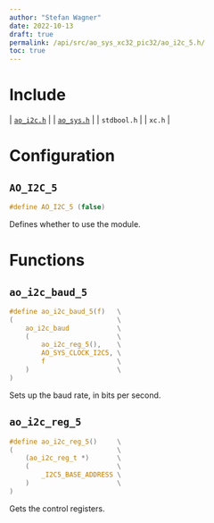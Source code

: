 ```yaml
---
author: "Stefan Wagner"
date: 2022-10-13
draft: true
permalink: /api/src/ao_sys_xc32_pic32/ao_i2c_5.h/
toc: true
---
```


# Include

| [`ao_i2c.h`](ao_i2c.h.md) |
| [`ao_sys.h`](ao_sys.h.md) |
| `stdbool.h` |
| `xc.h` |

# Configuration

## `AO_I2C_5`

```c
#define AO_I2C_5 (false)
```

Defines whether to use the module.

# Functions

## `ao_i2c_baud_5`

```c
#define ao_i2c_baud_5(f)   \
(                          \
    ao_i2c_baud            \
    (                      \
        ao_i2c_reg_5(),    \
        AO_SYS_CLOCK_I2C5, \
        f                  \
    )                      \
)
```

Sets up the baud rate, in bits per second.

## `ao_i2c_reg_5`

```c
#define ao_i2c_reg_5()     \
(                          \
    (ao_i2c_reg_t *)       \
    (                      \
        _I2C5_BASE_ADDRESS \
    )                      \
)
```

Gets the control registers.
